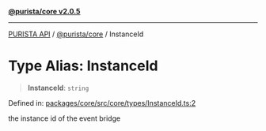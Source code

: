 [**@purista/core v2.0.5**](../README.md)

***

[PURISTA API](../../../packages.md) / [@purista/core](../README.md) / InstanceId

# Type Alias: InstanceId

> **InstanceId**: `string`

Defined in: [packages/core/src/core/types/InstanceId.ts:2](https://github.com/puristajs/purista/blob/master/packages/core/src/core/types/InstanceId.ts#L2)

the instance id of the event bridge
